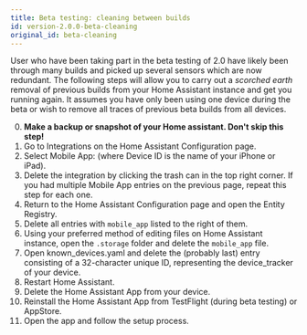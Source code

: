 ```yaml
---
title: Beta testing: cleaning between builds
id: version-2.0.0-beta-cleaning
original_id: beta-cleaning
---
```


User who have been taking part in the beta testing of 2.0 have likely been through many builds and picked up several sensors which are now redundant. The following steps will allow you to carry out a _scorched earth_ removal of previous builds from your Home Assistant instance and get you running again. It assumes you have only been using one device during the beta or wish to remove all traces of previous beta builds from all devices.

0.  **Make a backup or snapshot of your Home assistant. Don't skip this step!**
1.  Go to Integrations on the Home Assistant Configuration page.
2.  Select Mobile App: <Device ID> (where Device ID is the name of your iPhone or iPad).
3.  Delete the integration by clicking the trash can in the top right corner. If you had multiple Mobile App entries on the previous page, repeat this step for each one.
4.  Return to the Home Assistant Configuration page and open the Entity Registry.
5.  Delete all entries with `mobile_app` listed to the right of them.
6.  Using your preferred method of editing files on Home Assistant instance, open the `.storage` folder and delete the `mobile_app` file.
7.  Open known_devices.yaml and delete the (probably last) entry consisting of a 32-character unique ID, representing the device_tracker of your device.
8.  Restart Home Assistant.
9.  Delete the Home Assistant App from your device.
10.  Reinstall the Home Assistant App from TestFlight (during beta testing) or AppStore.
11. Open the app and follow the setup process.
